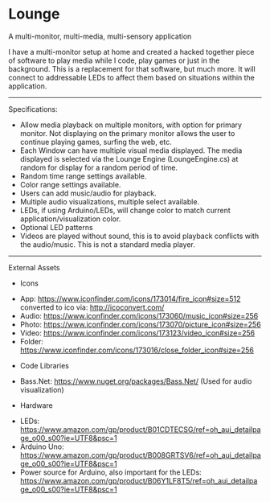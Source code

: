 # Lounge
A multi-monitor, multi-media, multi-sensory application

I have a multi-monitor setup at home and created a hacked together piece of software to play media while I code, play games or just in the background.  This is a replacement for that software, but much more.  It will connect to addressable LEDs to affect them based on situations within the application.


------------------------------------------------
Specifications:
* Allow media playback on multiple monitors, with option for primary monitor.  Not displaying on the primary monitor allows the user to continue playing games, surfing the web, etc.
* Each Window can have multiple visual media displayed.  The media displayed is selected via the Lounge Engine (LoungeEngine.cs) at random for display for a random period of time.
* Random time range settings available.
* Color range settings available.
* Users can add music/audio for playback.
* Multiple audio visualizations, multiple select available.
* LEDs, if using Arduino/LEDs, will change color to match current application/visualization color.
* Optional LED patterns
* Videos are played without sound, this is to avoid playback conflicts with the audio/music.  This is not a standard media player.


------------------------------------------------
External Assets
* Icons
 - App:    https://www.iconfinder.com/icons/173014/fire_icon#size=512 converted to ico via: http://icoconvert.com/
 - Audio:  https://www.iconfinder.com/icons/173060/music_icon#size=256
 - Photo:  https://www.iconfinder.com/icons/173070/picture_icon#size=256
 - Video:  https://www.iconfinder.com/icons/173123/video_icon#size=256
 - Folder: https://www.iconfinder.com/icons/173016/close_folder_icon#size=256
 
* Code Libraries
 - Bass.Net:  https://www.nuget.org/packages/Bass.Net/  (Used for audio visualization)
 
* Hardware 
 - LEDs: https://www.amazon.com/gp/product/B01CDTECSG/ref=oh_aui_detailpage_o00_s00?ie=UTF8&psc=1
 - Arduino Uno: https://www.amazon.com/gp/product/B008GRTSV6/ref=oh_aui_detailpage_o00_s00?ie=UTF8&psc=1
 - Power source for Arduino, also important for the LEDs: https://www.amazon.com/gp/product/B06Y1LF8T5/ref=oh_aui_detailpage_o00_s00?ie=UTF8&psc=1
